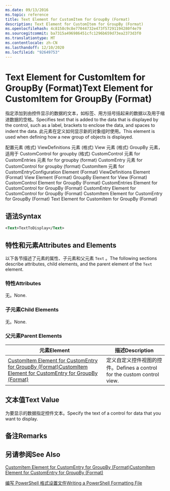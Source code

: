 ```yaml
---
ms.date: 09/13/2016
ms.topic: reference
title: Text Element for CustomItem for GroupBy (Format)
description: Text Element for CustomItem for GroupBy (Format)
ms.openlocfilehash: 4c8158c9c8e77044732e473f57291194280f4e79
ms.sourcegitcommit: ba7315a496986451cfc1296b659d73ea2373d3f0
ms.translationtype: MT
ms.contentlocale: zh-CN
ms.lasthandoff: 12/10/2020
ms.locfileid: "92649753"
---
```

# <a name="text-element-for-customitem-for-groupby-format"></a><span data-ttu-id="dcf69-103">Text Element for CustomItem for GroupBy (Format)</span><span class="sxs-lookup"><span data-stu-id="dcf69-103">Text Element for CustomItem for GroupBy (Format)</span></span>

<span data-ttu-id="dcf69-104">指定添加到由控件显示的数据的文本，如标签、用方括号括起来的数据以及用于缩进数据的空格。</span><span class="sxs-lookup"><span data-stu-id="dcf69-104">Specifies text that is added to the data that is displayed by the control, such as a label, brackets to enclose the data, and spaces to indent the data.</span></span> <span data-ttu-id="dcf69-105">此元素在定义如何显示新的对象组时使用。</span><span class="sxs-lookup"><span data-stu-id="dcf69-105">This element is used when defining how a new group of objects is displayed.</span></span>

<span data-ttu-id="dcf69-106">配置元素 (格式) ViewDefinitions 元素 (格式) View 元素 (格式) GroupBy 元素，适用于 CustomControl for groupby (格式) CustomControl 元素 for CustomEntries 元素 for for groupby (format) CustomEntry 元素 for CustomControl for groupby (format) CustomItem 元素 for CustomEntry</span><span class="sxs-lookup"><span data-stu-id="dcf69-106">Configuration Element (Format) ViewDefinitions Element (Format) View Element (Format) GroupBy Element for View (Format) CustomControl Element for GroupBy (Format) CustomEntries Element for CustomControl for GroupBy (Format) CustomEntry Element for CustomControl for GroupBy (Format) CustomItem Element for CustomEntry for GroupBy (Format) Text Element for CustomItem for GroupBy (Format)</span></span>

## <a name="syntax"></a><span data-ttu-id="dcf69-107">语法</span><span class="sxs-lookup"><span data-stu-id="dcf69-107">Syntax</span></span>

```xml
<Text>TextToDisplay</Text>
```

## <a name="attributes-and-elements"></a><span data-ttu-id="dcf69-108">特性和元素</span><span class="sxs-lookup"><span data-stu-id="dcf69-108">Attributes and Elements</span></span>

<span data-ttu-id="dcf69-109">以下各节描述了元素的属性、子元素和父元素 `Text` 。</span><span class="sxs-lookup"><span data-stu-id="dcf69-109">The following sections describe attributes, child elements, and the parent element of the `Text` element.</span></span>

### <a name="attributes"></a><span data-ttu-id="dcf69-110">特性</span><span class="sxs-lookup"><span data-stu-id="dcf69-110">Attributes</span></span>

<span data-ttu-id="dcf69-111">无。</span><span class="sxs-lookup"><span data-stu-id="dcf69-111">None.</span></span>

### <a name="child-elements"></a><span data-ttu-id="dcf69-112">子元素</span><span class="sxs-lookup"><span data-stu-id="dcf69-112">Child Elements</span></span>

<span data-ttu-id="dcf69-113">无。</span><span class="sxs-lookup"><span data-stu-id="dcf69-113">None.</span></span>

### <a name="parent-elements"></a><span data-ttu-id="dcf69-114">父元素</span><span class="sxs-lookup"><span data-stu-id="dcf69-114">Parent Elements</span></span>

|<span data-ttu-id="dcf69-115">元素</span><span class="sxs-lookup"><span data-stu-id="dcf69-115">Element</span></span>|<span data-ttu-id="dcf69-116">描述</span><span class="sxs-lookup"><span data-stu-id="dcf69-116">Description</span></span>|
|-------------|-----------------|
|[<span data-ttu-id="dcf69-117">CustomItem Element for CustomEntry for GroupBy (Format)</span><span class="sxs-lookup"><span data-stu-id="dcf69-117">CustomItem Element for CustomEntry for GroupBy (Format)</span></span>](./customitem-element-for-customentry-for-groupby-format.md)|<span data-ttu-id="dcf69-118">定义自定义控件视图的控件。</span><span class="sxs-lookup"><span data-stu-id="dcf69-118">Defines a control for the custom control view.</span></span>|

## <a name="text-value"></a><span data-ttu-id="dcf69-119">文本值</span><span class="sxs-lookup"><span data-stu-id="dcf69-119">Text Value</span></span>

<span data-ttu-id="dcf69-120">为要显示的数据指定控件文本。</span><span class="sxs-lookup"><span data-stu-id="dcf69-120">Specify the text of a control for data that you want to display.</span></span>

## <a name="remarks"></a><span data-ttu-id="dcf69-121">备注</span><span class="sxs-lookup"><span data-stu-id="dcf69-121">Remarks</span></span>

## <a name="see-also"></a><span data-ttu-id="dcf69-122">另请参阅</span><span class="sxs-lookup"><span data-stu-id="dcf69-122">See Also</span></span>

[<span data-ttu-id="dcf69-123">CustomItem Element for CustomEntry for GroupBy (Format)</span><span class="sxs-lookup"><span data-stu-id="dcf69-123">CustomItem Element for CustomEntry for GroupBy (Format)</span></span>](./customitem-element-for-customentry-for-groupby-format.md)

[<span data-ttu-id="dcf69-124">编写 PowerShell 格式设置文件</span><span class="sxs-lookup"><span data-stu-id="dcf69-124">Writing a PowerShell Formatting File</span></span>](./writing-a-powershell-formatting-file.md)
